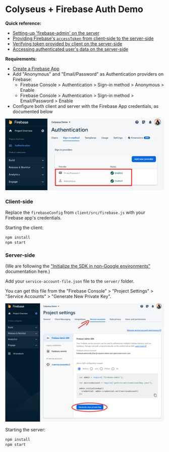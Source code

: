 # Colyseus + Firebase Auth Demo

**Quick reference:**

- [Setting-up 'firebase-admin' on the server](https://github.com/colyseus/demo-firebase-authentication/blob/main/server/src/rooms/MyRoom.ts#L11)
- [Providing Firebase's `accessToken` from client-side to the server-side](https://github.com/colyseus/demo-firebase-authentication/blob/main/client/src/index.js#L20-L24)
- [Verifying token provided by client on the server-side](https://github.com/colyseus/demo-firebase-authentication/blob/main/server/src/rooms/MyRoom.ts#L20-L22)
- [Accessing authenticated user's data on the server-side](https://github.com/colyseus/demo-firebase-authentication/blob/main/server/src/rooms/MyRoom.ts#L26)

**Requirements:**

- [Create a Firebase App](https://firebase.google.com/docs/web/setup#create-project)
- Add "Anonymous" and "Email/Password" as Authentication providers on Firebase:
	- Firebase Console > Authentication > Sign-in method > Anonymous > Enable
	- Firebase Console > Authentication > Sign-in method > Email/Password > Enable
- Configure both client and server with the Firebase App credentials, as documented below

![](firebase-auth-screenshot.png)

### Client-side

Replace the `firebaseConfig` from `client/src/firebase.js` with your Firebase app's credentials.

Starting the client:

```
npm install
npm start
```

### Server-side

(We are following the ["Initialize the SDK in non-Google environments"](https://firebase.google.com/docs/admin/setup#initialize_the_sdk_in_non-google_environments) documentation here.)

Add your `service-account-file.json` file to the `server/` folder.

You can get this file from the "Firebase Console" > "Project Settings" > "Service Accounts" > "Generate New Private Key".

![](serviceAccountKey-screenshot.png)

Starting the server:

```
npm install
npm start
```